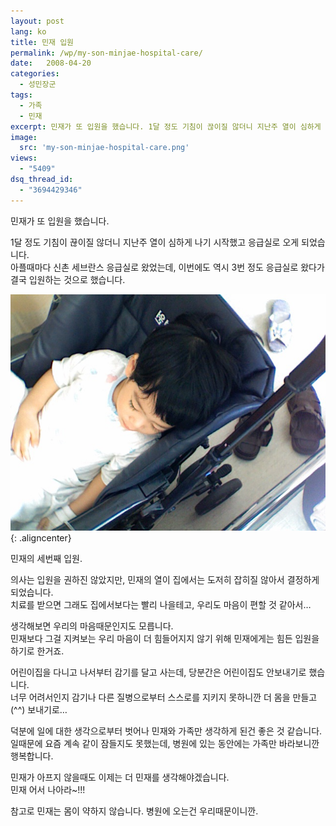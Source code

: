 ```yaml
---
layout: post
lang: ko
title: 민재 입원
permalink: /wp/my-son-minjae-hospital-care/
date:   2008-04-20
categories:
  - 성민장군
tags:
  - 가족
  - 민재
excerpt: 민재가 또 입원을 했습니다. 1달 정도 기침이 끊이질 않더니 지난주 열이 심하게 나기 시작했고 응급실로 오게 되었습니다. 아플때마다 신촌 세브란스 응급실로 왔었는데, 이번에도 역시 3번 정도 응급실로 왔다가 결국 입원하는 것으로 했습니다. 민재의 세번째 입원. 의사는 입원을 권하진 않았지만, 민재의 열이 집에서는 도저히 잡히질 않아서 결정하게 되었습니다. 치료를 받으면 그래도 집에서보다는 빨리 나을테고, 우리도 마음이 편할 것 같아서… 생각해보면 우리의 마음때문인지도 모릅니다.[...]
image:
  src: 'my-son-minjae-hospital-care.png'
views:
  - "5409"
dsq_thread_id:
  - "3694429346"
---
```


민재가 또 입원을 했습니다.
  
1달 정도 기침이 끊이질 않더니 지난주 열이 심하게 나기 시작했고 응급실로 오게 되었습니다.  
아플때마다 신촌 세브란스 응급실로 왔었는데, 이번에도 역시 3번 정도 응급실로 왔다가 결국 입원하는 것으로 했습니다.

![자는 민재](/assets/img/2008/080420.jpg){: .aligncenter}

민재의 세번째 입원.
  
의사는 입원을 권하진 않았지만, 민재의 열이 집에서는 도저히 잡히질 않아서 결정하게 되었습니다.  
치료를 받으면 그래도 집에서보다는 빨리 나을테고, 우리도 마음이 편할 것 같아서…
  
생각해보면 우리의 마음때문인지도 모릅니다.  
민재보다 그걸 지켜보는 우리 마음이 더 힘들어지지 않기 위해 민재에게는 힘든 입원을 하기로 한거죠.

어린이집을 다니고 나서부터 감기를 달고 사는데, 당분간은 어린이집도 안보내기로 했습니다.  
너무 어려서인지 감기나 다른 질병으로부터 스스로를 지키지 못하니깐 더 몸을 만들고(^^) 보내기로…

덕분에 일에 대한 생각으로부터 벗어나 민재와 가족만 생각하게 된건 좋은 것 같습니다.  
일때문에 요즘 계속 같이 잠들지도 못했는데, 병원에 있는 동안에는 가족만 바라보니깐 행복합니다.
  
민재가 아프지 않을때도 이제는 더 민재를 생각해야겠습니다.  
민재 어서 나아라~!!!
  
참고로 민재는 몸이 약하지 않습니다. 병원에 오는건 우리때문이니깐.